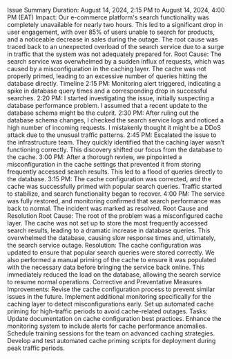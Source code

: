 Issue Summary
Duration: August 14, 2024, 2:15 PM to August 14, 2024, 4:00 PM (EAT)
Impact: Our e-commerce platform's search functionality was completely unavailable for nearly two hours. This led to a significant drop in user engagement, with over 85% of users unable to search for products, and a noticeable decrease in sales during the outage. The root cause was traced back to an unexpected overload of the search service due to a surge in traffic that the system was not adequately prepared for.
Root Cause: The search service was overwhelmed by a sudden influx of requests, which was caused by a misconfiguration in the caching layer. The cache was not properly primed, leading to an excessive number of queries hitting the database directly.
Timeline
2:15 PM: Monitoring alert triggered, indicating a spike in database query times and a corresponding drop in successful searches.
2:20 PM: I started investigating the issue, initially suspecting a database performance problem. I assumed that a recent update to the database schema might be the culprit.
2:30 PM: After ruling out the database schema changes, I checked the search service logs and noticed a high number of incoming requests. I mistakenly thought it might be a DDoS attack due to the unusual traffic patterns.
2:45 PM: Escalated the issue to the infrastructure team. They quickly identified that the caching layer wasn’t functioning correctly. This discovery shifted our focus from the database to the cache.
3:00 PM: After a thorough review, we pinpointed a misconfiguration in the cache settings that prevented it from storing frequently accessed search results. This led to a flood of queries directly to the database.
3:15 PM: The cache configuration was corrected, and the cache was successfully primed with popular search queries. Traffic started to stabilize, and search functionality began to recover.
4:00 PM: The service was fully restored, and monitoring confirmed that search performance was back to normal. The incident was marked as resolved.
Root Cause and Resolution
Root Cause: The root of the problem was a misconfigured cache layer. The cache was not set up to store the most frequently accessed search results, leading to a dramatic increase in database queries. This overwhelmed the database, causing slow response times and, ultimately, the search service outage.
Resolution: The cache configuration was updated to ensure that popular search queries were stored correctly. We also performed a manual priming of the cache to ensure it was populated with the necessary data before bringing the service back online. This immediately reduced the load on the database, allowing the search service to resume normal operations.
Corrective and Preventative Measures
Improvements:
Revise the cache configuration process to prevent similar issues in the future.
Implement additional monitoring specifically for the caching layer to detect misconfigurations early.
Set up automated cache priming for high-traffic periods to avoid cache-related outages.
Tasks:
 Update documentation on cache configuration best practices.
 Enhance the monitoring system to include alerts for cache performance anomalies.
 Schedule training sessions for the team on advanced caching strategies.
 Develop and test automated cache priming scripts for deployment during peak traffic periods.
